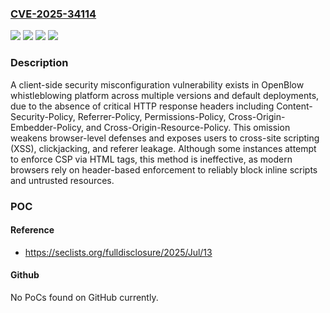 ### [CVE-2025-34114](https://cve.mitre.org/cgi-bin/cvename.cgi?name=CVE-2025-34114)
![](https://img.shields.io/static/v1?label=Product&message=OpenBlow&color=blue)
![](https://img.shields.io/static/v1?label=Version&message=*%20&color=brightgreen)
![](https://img.shields.io/static/v1?label=Vulnerability&message=CWE-749%20Exposed%20Dangerous%20Method%20or%20Function&color=brightgreen)
![](https://img.shields.io/static/v1?label=Vulnerability&message=CWE-94%20Improper%20Control%20of%20Generation%20of%20Code%20('Code%20Injection')&color=brightgreen)

### Description

A client-side security misconfiguration vulnerability exists in OpenBlow whistleblowing platform across multiple versions and default deployments, due to the absence of critical HTTP response headers including Content-Security-Policy, Referrer-Policy, Permissions-Policy, Cross-Origin-Embedder-Policy, and Cross-Origin-Resource-Policy. This omission weakens browser-level defenses and exposes users to cross-site scripting (XSS), clickjacking, and referer leakage. Although some instances attempt to enforce CSP via HTML <meta> tags, this method is ineffective, as modern browsers rely on header-based enforcement to reliably block inline scripts and untrusted resources.

### POC

#### Reference
- https://seclists.org/fulldisclosure/2025/Jul/13

#### Github
No PoCs found on GitHub currently.

